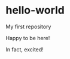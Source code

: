 # hello-world
My first repository
<!DOCTYPE html>
<html>
  <div>
  <head>
    Happy to be here!
  </head>
  </div>
  
  <body>
  
  In fact, excited!
  </body>
  
  </html>
